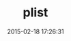 ---
layout: post
title:  "plist"
repo:   "bleything/plist"
date:   2015-02-18 17:26:31
gemurl: http://plist.rubyforge.org
---